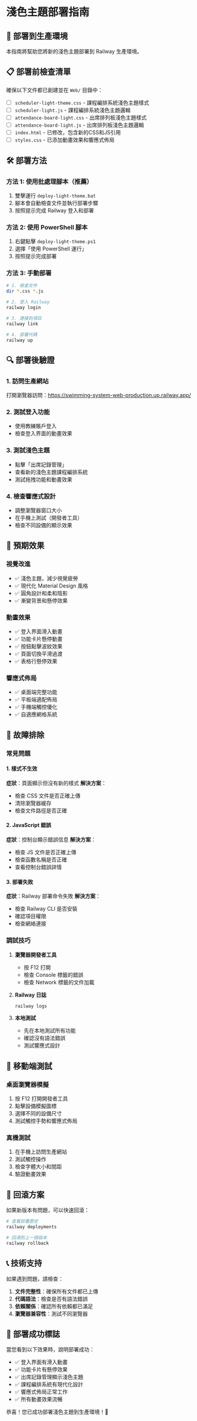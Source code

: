 # 淺色主題部署指南

## 🚀 部署到生產環境

本指南將幫助您將新的淺色主題部署到 Railway 生產環境。

## 📋 部署前檢查清單

確保以下文件都已創建並在 `Web/` 目錄中：

- [ ] `scheduler-light-theme.css` - 課程編排系統淺色主題樣式
- [ ] `scheduler-light.js` - 課程編排系統淺色主題邏輯
- [ ] `attendance-board-light.css` - 出席排列板淺色主題樣式
- [ ] `attendance-board-light.js` - 出席排列板淺色主題邏輯
- [ ] `index.html` - 已修改，包含新的CSS和JS引用
- [ ] `styles.css` - 已添加動畫效果和響應式佈局

## 🛠️ 部署方法

### 方法 1: 使用批處理腳本（推薦）

1. 雙擊運行 `deploy-light-theme.bat`
2. 腳本會自動檢查文件並執行部署步驟
3. 按照提示完成 Railway 登入和部署

### 方法 2: 使用 PowerShell 腳本

1. 右鍵點擊 `deploy-light-theme.ps1`
2. 選擇「使用 PowerShell 運行」
3. 按照提示完成部署

### 方法 3: 手動部署

```bash
# 1. 檢查文件
dir *.css *.js

# 2. 登入 Railway
railway login

# 3. 連接到項目
railway link

# 4. 部署代碼
railway up
```

## 🔍 部署後驗證

### 1. 訪問生產網站
打開瀏覽器訪問：https://swimming-system-web-production.up.railway.app/

### 2. 測試登入功能
- 使用教練賬戶登入
- 檢查登入界面的動畫效果

### 3. 測試淺色主題
- 點擊「出席記錄管理」
- 查看新的淺色主題課程編排系統
- 測試拖拽功能和動畫效果

### 4. 檢查響應式設計
- 調整瀏覽器窗口大小
- 在手機上測試（開發者工具）
- 檢查不同設備的顯示效果

## 🎯 預期效果

### 視覺改進
- ✅ 淺色主題，減少視覺疲勞
- ✅ 現代化 Material Design 風格
- ✅ 圓角設計和柔和陰影
- ✅ 漸變背景和懸停效果

### 動畫效果
- ✅ 登入界面滑入動畫
- ✅ 功能卡片懸停動畫
- ✅ 按鈕點擊波紋效果
- ✅ 頁面切換平滑過渡
- ✅ 表格行懸停效果

### 響應式佈局
- ✅ 桌面端完整功能
- ✅ 平板端適配佈局
- ✅ 手機端觸控優化
- ✅ 自適應網格系統

## 🚨 故障排除

### 常見問題

#### 1. 樣式不生效
**症狀**：頁面顯示但沒有新的樣式
**解決方案**：
- 檢查 CSS 文件是否正確上傳
- 清除瀏覽器緩存
- 檢查文件路徑是否正確

#### 2. JavaScript 錯誤
**症狀**：控制台顯示錯誤信息
**解決方案**：
- 檢查 JS 文件是否正確上傳
- 檢查函數名稱是否正確
- 查看控制台錯誤詳情

#### 3. 部署失敗
**症狀**：Railway 部署命令失敗
**解決方案**：
- 檢查 Railway CLI 是否安裝
- 確認項目權限
- 檢查網絡連接

### 調試技巧

1. **瀏覽器開發者工具**
   - 按 F12 打開
   - 檢查 Console 標籤的錯誤
   - 檢查 Network 標籤的文件加載

2. **Railway 日誌**
   ```bash
   railway logs
   ```

3. **本地測試**
   - 先在本地測試所有功能
   - 確認沒有語法錯誤
   - 測試響應式設計

## 📱 移動端測試

### 桌面瀏覽器模擬
1. 按 F12 打開開發者工具
2. 點擊設備模擬圖標
3. 選擇不同的設備尺寸
4. 測試觸控手勢和響應式佈局

### 真機測試
1. 在手機上訪問生產網站
2. 測試觸控操作
3. 檢查字體大小和間距
4. 驗證動畫效果

## 🔄 回滾方案

如果新版本有問題，可以快速回滾：

```bash
# 查看部署歷史
railway deployments

# 回滾到上一個版本
railway rollback
```

## 📞 技術支持

如果遇到問題，請檢查：

1. **文件完整性**：確保所有文件都已上傳
2. **代碼語法**：檢查是否有語法錯誤
3. **依賴關係**：確認所有依賴都已滿足
4. **瀏覽器兼容性**：測試不同瀏覽器

## 🎉 部署成功標誌

當您看到以下效果時，說明部署成功：

- ✅ 登入界面有滑入動畫
- ✅ 功能卡片有懸停效果
- ✅ 出席記錄管理顯示淺色主題
- ✅ 課程編排系統有現代化設計
- ✅ 響應式佈局正常工作
- ✅ 所有動畫效果流暢

恭喜！您已成功部署淺色主題到生產環境！🎊 